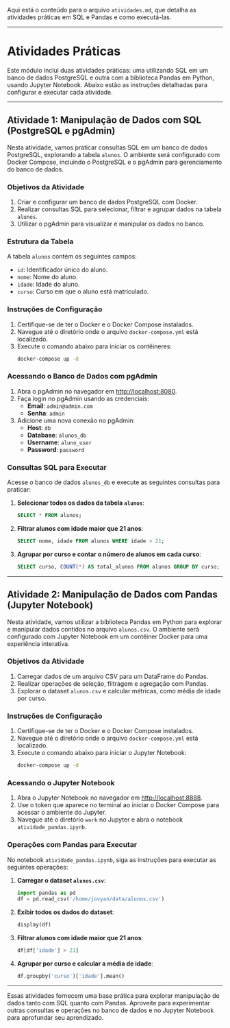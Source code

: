 Aqui está o conteúdo para o arquivo `atividades.md`, que detalha as atividades práticas em SQL e Pandas e como executá-las.

---

# Atividades Práticas

Este módulo inclui duas atividades práticas: uma utilizando SQL em um banco de dados PostgreSQL e outra com a biblioteca Pandas em Python, usando Jupyter Notebook. Abaixo estão as instruções detalhadas para configurar e executar cada atividade.

---

## Atividade 1: Manipulação de Dados com SQL (PostgreSQL e pgAdmin)

Nesta atividade, vamos praticar consultas SQL em um banco de dados PostgreSQL, explorando a tabela `alunos`. O ambiente será configurado com Docker Compose, incluindo o PostgreSQL e o pgAdmin para gerenciamento do banco de dados.

### Objetivos da Atividade
1. Criar e configurar um banco de dados PostgreSQL com Docker.
2. Realizar consultas SQL para selecionar, filtrar e agrupar dados na tabela `alunos`.
3. Utilizar o pgAdmin para visualizar e manipular os dados no banco.

### Estrutura da Tabela
A tabela `alunos` contém os seguintes campos:
- `id`: Identificador único do aluno.
- `nome`: Nome do aluno.
- `idade`: Idade do aluno.
- `curso`: Curso em que o aluno está matriculado.

### Instruções de Configuração

1. Certifique-se de ter o Docker e o Docker Compose instalados.
2. Navegue até o diretório onde o arquivo `docker-compose.yml` está localizado.
3. Execute o comando abaixo para iniciar os contêineres:
   ```bash
   docker-compose up -d
   ```

### Acessando o Banco de Dados com pgAdmin

1. Abra o pgAdmin no navegador em [http://localhost:8080](http://localhost:8080).
2. Faça login no pgAdmin usando as credenciais:
   - **Email**: `admin@admin.com`
   - **Senha**: `admin`
3. Adicione uma nova conexão no pgAdmin:
   - **Host**: `db`
   - **Database**: `alunos_db`
   - **Username**: `aluno_user`
   - **Password**: `password`

### Consultas SQL para Executar

Acesse o banco de dados `alunos_db` e execute as seguintes consultas para praticar:

1. **Selecionar todos os dados da tabela `alunos`**:
   ```sql
   SELECT * FROM alunos;
   ```

2. **Filtrar alunos com idade maior que 21 anos**:
   ```sql
   SELECT nome, idade FROM alunos WHERE idade > 21;
   ```

3. **Agrupar por curso e contar o número de alunos em cada curso**:
   ```sql
   SELECT curso, COUNT(*) AS total_alunos FROM alunos GROUP BY curso;
   ```

---

## Atividade 2: Manipulação de Dados com Pandas (Jupyter Notebook)

Nesta atividade, vamos utilizar a biblioteca Pandas em Python para explorar e manipular dados contidos no arquivo `alunos.csv`. O ambiente será configurado com Jupyter Notebook em um contêiner Docker para uma experiência interativa.

### Objetivos da Atividade
1. Carregar dados de um arquivo CSV para um DataFrame do Pandas.
2. Realizar operações de seleção, filtragem e agregação com Pandas.
3. Explorar o dataset `alunos.csv` e calcular métricas, como média de idade por curso.

### Instruções de Configuração

1. Certifique-se de ter o Docker e o Docker Compose instalados.
2. Navegue até o diretório onde o arquivo `docker-compose.yml` está localizado.
3. Execute o comando abaixo para iniciar o Jupyter Notebook:
   ```bash
   docker-compose up -d
   ```

### Acessando o Jupyter Notebook

1. Abra o Jupyter Notebook no navegador em [http://localhost:8888](http://localhost:8888).
2. Use o token que aparece no terminal ao iniciar o Docker Compose para acessar o ambiente do Jupyter.
3. Navegue até o diretório `work` no Jupyter e abra o notebook `atividade_pandas.ipynb`.

### Operações com Pandas para Executar

No notebook `atividade_pandas.ipynb`, siga as instruções para executar as seguintes operações:

1. **Carregar o dataset `alunos.csv`**:
   ```python
   import pandas as pd
   df = pd.read_csv('/home/jovyan/data/alunos.csv')
   ```

2. **Exibir todos os dados do dataset**:
   ```python
   display(df)
   ```

3. **Filtrar alunos com idade maior que 21 anos**:
   ```python
   df[df['idade'] > 21]
   ```

4. **Agrupar por curso e calcular a média de idade**:
   ```python
   df.groupby('curso')['idade'].mean()
   ```

---

Essas atividades fornecem uma base prática para explorar manipulação de dados tanto com SQL quanto com Pandas. Aproveite para experimentar outras consultas e operações no banco de dados e no Jupyter Notebook para aprofundar seu aprendizado.